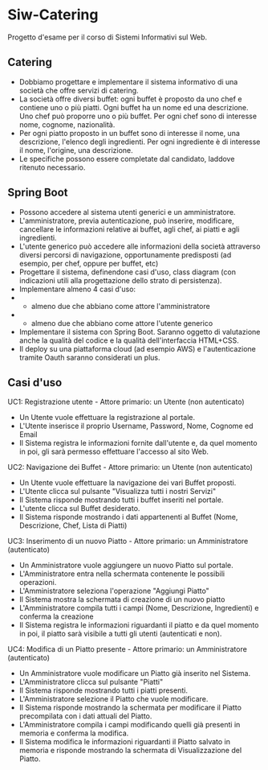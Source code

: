 # Siw-Catering
Progetto d'esame per il corso di Sistemi Informativi sul Web.

## Catering

- Dobbiamo progettare e implementare il sistema informativo di una società che offre servizi di catering.
- La società offre diversi buffet: ogni buffet è proposto da uno chef e contiene uno o più piatti. Ogni buffet ha un nome ed una descrizione. Uno chef può proporre uno o più buffet. Per ogni chef sono di interesse nome, cognome, nazionalità.
- Per ogni piatto proposto in un buffet sono di interesse il nome, una descrizione, l'elenco degli ingredienti. Per ogni ingrediente è di interesse il nome, l'origine, una descrizione.
- Le specifiche possono essere completate dal candidato, laddove ritenuto necessario.

## Spring Boot
- Possono accedere al sistema utenti generici e un amministratore.
- L'amministratore, previa autenticazione, può inserire, modificare, cancellare le informazioni relative ai buffet, agli chef, ai piatti e agli ingredienti.
- L'utente generico può accedere alle informazioni della società attraverso diversi percorsi di navigazione, opportunamente predisposti (ad esempio, per chef, oppure per buffet, etc)
- Progettare il sistema, definendone casi d'uso, class diagram (con indicazioni utili alla progettazione dello strato di persistenza).
- Implementare almeno 4 casi d'uso:
- -  almeno due che abbiano come attore l'amministratore
- -  almeno due che abbiano come attore l'utente generico
- Implementare il sistema con Spring Boot. Saranno oggetto di valutazione anche la qualità del codice e la qualità dell'interfaccia HTML+CSS.
- Il deploy su una piattaforma cloud (ad esempio AWS) e l'autenticazione tramite Oauth saranno considerati un plus.

## Casi d'uso
UC1: Registrazione utente - Attore primario: un Utente (non autenticato)
- Un Utente vuole effettuare la registrazione al portale.
- L'Utente inserisce il proprio Username, Password, Nome, Cognome ed Email
- Il Sistema registra le informazioni fornite dall'utente e, da quel momento in poi, gli sarà permesso effettuare l'accesso al sito Web.

UC2: Navigazione dei Buffet - Attore primario: un Utente (non autenticato)
- Un Utente vuole effettuare la navigazione dei vari Buffet proposti.
- L'Utente clicca sul pulsante "Visualizza tutti i nostri Servizi"
- Il Sistema risponde mostrando tutti i buffet inseriti nel portale.
- L'utente clicca sul Buffet desiderato.
- Il Sistema risponde mostrando i dati appartenenti al Buffet (Nome, Descrizione, Chef, Lista di Piatti)

UC3: Inserimento di un nuovo Piatto - Attore primario: un Amministratore (autenticato)
- Un Amministratore vuole aggiungere un nuovo Piatto sul portale.
- L'Amministratore entra nella schermata contenente le possibili operazioni.
- L'Amministratore seleziona l'operazione "Aggiungi Piatto"
- Il Sistema mostra la schermata di creazione di un nuovo piatto
- L'Amministratore compila tutti i campi (Nome, Descrizione, Ingredienti) e conferma la creazione
- Il Sistema registra le informazioni riguardanti il piatto e da quel momento in poi, il piatto sarà visibile a tutti gli utenti (autenticati e non).

UC4: Modifica di un Piatto presente - Attore primario: un Amministratore (autenticato)
- Un Amministratore vuole modificare un Piatto già inserito nel Sistema.
- L'Amministratore clicca sul pulsante "Piatti"
- Il Sistema risponde mostrando tutti i piatti presenti.
- L'Amministratore selezione il Piatto che vuole modificare.
- Il Sistema risponde mostrando la schermata per modificare il Piatto precompilata con i dati attuali del Piatto.
- L'Amministratore compila i campi modificando quelli già presenti in memoria e conferma la modifica.
- Il Sistema modifica le informazioni riguardanti il Piatto salvato in memoria e risponde mostrando la schermata di Visualizzazione del Piatto.